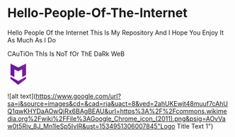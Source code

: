 # Hello-People-Of-The-Internet
Hello People Of the Internet This Is My Repository And I Hope You Enjoy It As Much As I Do
 
CAuTiOn ThIs Is NoT fOr ThE DaRk WeB
 
 
![alt text](https://github.com/adam-p/markdown-here/raw/master/src/common/images/icon48.png "Logo Title Text 1")



![alt text](https://www.google.com/url?sa=i&source=images&cd=&cad=rja&uact=8&ved=2ahUKEwjt48muuf7cAhUQ1qwKHYDaAOwQjRx6BAgBEAU&url=https%3A%2F%2Fcommons.wikimedia.org%2Fwiki%2FFile%3AGoogle_Chrome_icon_(2011).png&psig=AOvVaw0t5Riv_8J_Mn1leSp5IvIR&ust=1534951306007845"Logo Title Text 1")
